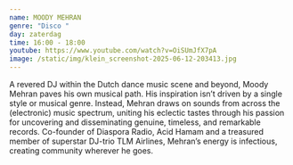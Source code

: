 ```yaml
---
name: MOODY MEHRAN
genre: "Disco "
day: zaterdag
time: 16:00 - 18:00
youtube: https://www.youtube.com/watch?v=OiSUmJfX7pA
image: /static/img/klein_screenshot-2025-06-12-203413.jpg
---
```

A revered DJ within the Dutch dance music scene and beyond, Moody Mehran paves his own
musical path. His inspiration isn’t driven by a single style or musical genre. Instead, Mehran draws on sounds from across the (electronic) music spectrum, uniting his eclectic tastes through his passion for uncovering and disseminating genuine, timeless, and remarkable records. Co-founder of Diaspora Radio, Acid Hamam and a treasured member of superstar DJ-trio TLM Airlines, Mehran’s energy is infectious, creating community wherever he goes.